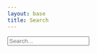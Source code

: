 ```yaml
---
layout: base
title: Search
---
```

<script src="/js/marked.js"></script>
<div>
  <input type="text" id="search-input" placeholder="Search...">
  <ul id="results"></ul>
</div>
<script src="https://cdn.jsdelivr.net/npm/fuse.js@7.0.0"></script>
<script src="/js/search.js"></script>